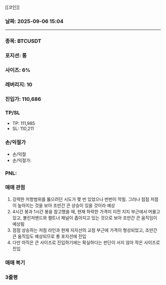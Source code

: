 [[코인]]

### 날짜:  2025-09-06 15:04

----
### 종목: BTCUSDT

### 포지션: 롱

### 사이즈: 6%

### 레버리지: 10

### 진입가: 110,686

### TP/SL
- TP: 111,985
- SL: 110,211

### 손/익절가
- 손/익절
- 손/익절가: 

### PNL: 
### 매매 관점
1. 강력한 저항범위를 뚫으려던 시도가 몇 번 있었으나 번번이 막힘. 그러나 점점 저점이 높아지는 것을 보아 조만간 큰 상승이 있을 것이라 예상
2. 4시간 봉과 1시간 봉을 참고했을 때, 현재 하락한 가격이 이전 지지 부근에서 머물고 있고, 볼린저밴드와 켈트너 채널이 좁아지고 있는 것으로 보아 조만간 큰 움직임이 예상됨
3. 점점 상승하는 저점 라인과 현재 지지선의 교점 부근에 가격이 형성되었고, 조만간 큰 움직임도 예상되므로 롱 포지션에 진입
4. 다만 아직은 큰 사이즈로 진입하기에는 확실하다는 판단이 서지 않아 작은 사이즈로 진입

### 매매 복기

### 3줄평
